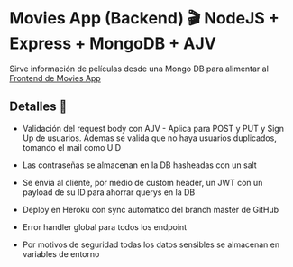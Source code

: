 # Movies App (Backend) 🎬  NodeJS + Express + MongoDB + AJV  

Sirve información de películas desde una Mongo DB para alimentar al [Frontend de Movies App](https://github.com/bruezr/movies-app-frontend) 

## Detalles 👀


- Validación del request body con AJV - Aplica para POST y PUT y Sign Up de usuarios. Ademas se valida que no haya usuarios duplicados, tomando el mail como UID

- Las contraseñas se almacenan en la DB hasheadas con un salt

- Se envia al cliente, por medio de custom header, un JWT  con un payload de su ID para ahorrar querys en la DB

- Deploy en Heroku con sync automatico del branch master de GitHub

- Error handler global para todos los endpoint

-  Por motivos de seguridad todas los datos sensibles se almacenan en variables de entorno


